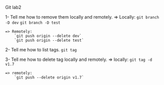 Git lab2

1- Tell me how to remove them locally and remotely.
    => Locally:
        `git branch -D dev`
        `git branch -D test`

    => Remotely:
        `git push origin --delete dev`
        `git push origin --delete test`

2- Tell me how to list tags.
    `git tag`

3- Tell me how to delete tag locally and remotely.
    => locally:
        `git tag -d v1.7`

    => remotely:
        `git push --delete origin v1.7`